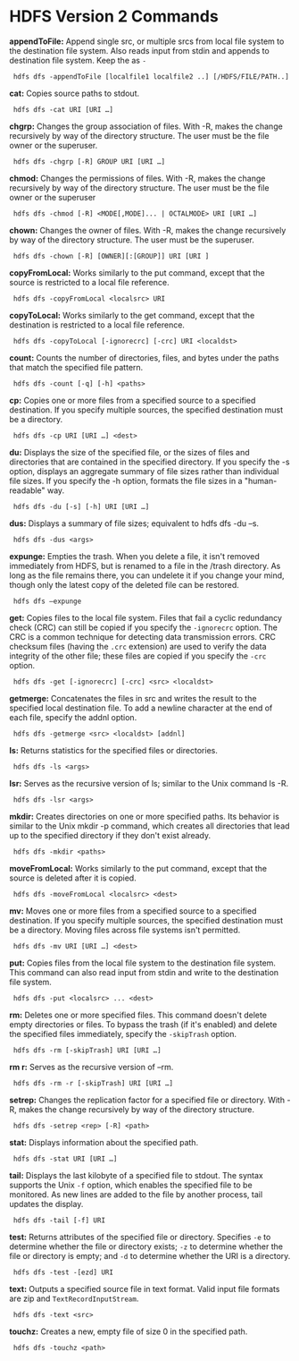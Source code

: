 # HDFS Version 2 Commands


**appendToFile:** Append single src, or multiple srcs from local file system
 to the destination file system. Also reads input from stdin and appends to
 destination file system. Keep the <localfile> as `-` 

     hdfs dfs -appendToFile [localfile1 localfile2 ..] [/HDFS/FILE/PATH..]


**cat:** Copies source paths to stdout.

     hdfs dfs -cat URI [URI …]


**chgrp:** Changes the group association of files.
 With -R, makes the change recursively by way of the directory structure.
 The user must be the file owner or the superuser.

     hdfs dfs -chgrp [-R] GROUP URI [URI …]

**chmod:** Changes the permissions of files.
 With -R, makes the change recursively by way of the directory structure.
 The user must be the file owner or the superuser

     hdfs dfs -chmod [-R] <MODE[,MODE]... | OCTALMODE> URI [URI …]


**chown:** Changes the owner of files.
 With -R, makes the change recursively by way of the directory structure.
 The user must be the superuser.

     hdfs dfs -chown [-R] [OWNER][:[GROUP]] URI [URI ]


**copyFromLocal:** Works similarly to the put command, except that
 the source is restricted to a local file reference.

     hdfs dfs -copyFromLocal <localsrc> URI


**copyToLocal:** Works similarly to the get command, except that the
 destination is restricted to a local file reference.

     hdfs dfs -copyToLocal [-ignorecrc] [-crc] URI <localdst>


**count:** Counts the number of directories, files, and bytes under
 the paths that match the specified file pattern.

     hdfs dfs -count [-q] [-h] <paths>


**cp:** Copies one or more files from a specified source to a specified destination.
 If you specify multiple sources, the specified destination must be a directory.

     hdfs dfs -cp URI [URI …] <dest>


**du:** Displays the size of the specified file, or the sizes of files and
 directories that are contained in the specified directory.
 If you specify the -s option, displays an aggregate summary of file sizes
 rather than individual file sizes. If you specify the -h option, formats
 the file sizes in a \"human-readable\" way.

     hdfs dfs -du [-s] [-h] URI [URI …]


**dus:** Displays a summary of file sizes; equivalent to hdfs dfs -du –s.

     hdfs dfs -dus <args>


**expunge:** Empties the trash. When you delete a file, it isn't removed
 immediately from HDFS, but is renamed to a file in the /trash directory.
 As long as the file remains there, you can undelete it if you change your mind,
 though only the latest copy of the deleted file can be restored.

     hdfs dfs –expunge


**get:** Copies files to the local file system.
 Files that fail a cyclic redundancy check (CRC) can still be copied if
 you specify the `-ignorecrc` option.
 The CRC is a common technique for detecting data transmission errors.
 CRC checksum files (having the `.crc` extension) are used to verify the
 data integrity of the other file; these files are copied if you specify
 the `-crc` option.

     hdfs dfs -get [-ignorecrc] [-crc] <src> <localdst>


**getmerge:** Concatenates the files in src and writes the result to the
 specified local destination file. To add a newline character at the end
 of each file, specify the addnl option.

     hdfs dfs -getmerge <src> <localdst> [addnl]


**ls:** Returns statistics for the specified files or directories.

     hdfs dfs -ls <args>


**lsr:** Serves as the recursive version of ls; similar to the Unix command ls -R.

     hdfs dfs -lsr <args>


**mkdir:** Creates directories on one or more specified paths.
 Its behavior is similar to the Unix mkdir -p command, which creates all
 directories that lead up to the specified directory if they don't exist already.

     hdfs dfs -mkdir <paths>


**moveFromLocal:** Works similarly to the put command, except that the source is
 deleted after it is copied.

     hdfs dfs -moveFromLocal <localsrc> <dest>


**mv:** Moves one or more files from a specified source to a specified destination.
 If you specify multiple sources, the specified destination must be a directory.
 Moving files across file systems isn't permitted.

     hdfs dfs -mv URI [URI …] <dest>


**put:** Copies files from the local file system to the destination file system.
 This command can also read input from stdin and write to the destination file system.

     hdfs dfs -put <localsrc> ... <dest>


**rm:** Deletes one or more specified files.
 This command doesn't delete empty directories or files.
 To bypass the trash (if it's enabled) and delete the specified files immediately,
 specify the `-skipTrash` option.

     hdfs dfs -rm [-skipTrash] URI [URI …]


**rm r:** Serves as the recursive version of –rm.

     hdfs dfs -rm -r [-skipTrash] URI [URI …]


**setrep:** Changes the replication factor for a specified file or directory.
 With -R, makes the change recursively by way of the directory structure.

     hdfs dfs -setrep <rep> [-R] <path>


**stat:** Displays information about the specified path.

     hdfs dfs -stat URI [URI …]


**tail:** Displays the last kilobyte of a specified file to stdout.
 The syntax supports the Unix `-f` option, which enables the specified
 file to be monitored. As new lines are added to the file by another process,
 tail updates the display.

     hdfs dfs -tail [-f] URI


**test:** Returns attributes of the specified file or directory.
 Specifies `-e` to determine whether the file or directory exists;
 `-z` to determine whether the file or directory is empty;
 and `-d` to determine whether the URI is a directory.

     hdfs dfs -test -[ezd] URI


**text:** Outputs a specified source file in text format.
 Valid input file formats are zip and `TextRecordInputStream`.

     hdfs dfs -text <src>


**touchz:** Creates a new, empty file of size 0 in the specified path.

     hdfs dfs -touchz <path>
